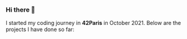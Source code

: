 ### Hi there 👋

I started my coding journey in **42Paris** in October 2021.
Below are the projects I have done so far:
